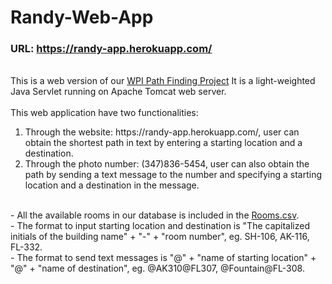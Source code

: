 # Randy-Web-App
### URL: https://randy-app.herokuapp.com/
<br>
This is a web version of our <a href="https://github.com/CS3733-Team6/WPI-Path-Finding-Project">WPI Path Finding Project</a>
It is a light-weighted Java Servlet running on Apache Tomcat web server. 
<br>
<br>
This web application have two functionalities:
<ol>
  <li>Through the website: https://randy-app.herokuapp.com/, user can obtain the shortest path in text by entering a starting location and a destination. </li>
  <li>Through the photo number: (347)836-5454, user can also obtain the path by sending a text message to the number and specifying a starting location and a destination in the message. </li>
</ol>
<br>
- All the available rooms in our database is included in the <a href="https://github.com/KewenGu/Randy-Web-App/blob/master/Rooms.csv">Rooms.csv</a>.
<br>
- The format to input starting location and destination is "The capitalized initials of the building name" + "-" + "room number", eg. SH-106, AK-116, FL-332.
<br>
- The format to send text messages is "@" + "name of starting location" + "@" + "name of destination", eg. @AK310@FL307, @Fountain@FL-308.
